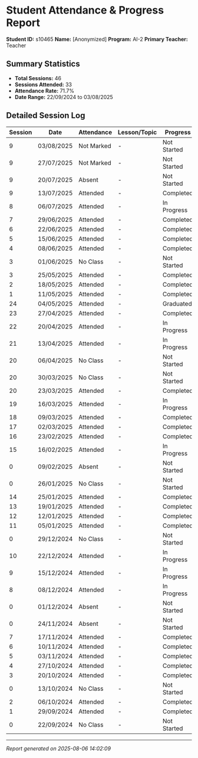 # Student Attendance & Progress Report

**Student ID:** s10465
**Name:** [Anonymized]
**Program:** AI-2
**Primary Teacher:** Teacher

## Summary Statistics
- **Total Sessions:** 46
- **Sessions Attended:** 33
- **Attendance Rate:** 71.7%
- **Date Range:** 22/09/2024 to 03/08/2025

## Detailed Session Log

| Session | Date | Attendance | Lesson/Topic | Progress |
|---------|------|------------|--------------|----------|
| 9 | 03/08/2025 | Not Marked | - | Not Started |
| 9 | 27/07/2025 | Not Marked | - | Not Started |
| 9 | 20/07/2025 | Absent | - | Not Started |
| 9 | 13/07/2025 | Attended | - | Completed |
| 8 | 06/07/2025 | Attended | - | In Progress |
| 7 | 29/06/2025 | Attended | - | Completed |
| 6 | 22/06/2025 | Attended | - | Completed |
| 5 | 15/06/2025 | Attended | - | Completed |
| 4 | 08/06/2025 | Attended | - | Completed |
| 3 | 01/06/2025 | No Class | - | Not Started |
| 3 | 25/05/2025 | Attended | - | Completed |
| 2 | 18/05/2025 | Attended | - | Completed |
| 1 | 11/05/2025 | Attended | - | Completed |
| 24 | 04/05/2025 | Attended | - | Graduated |
| 23 | 27/04/2025 | Attended | - | Completed |
| 22 | 20/04/2025 | Attended | - | In Progress |
| 21 | 13/04/2025 | Attended | - | In Progress |
| 20 | 06/04/2025 | No Class | - | Not Started |
| 20 | 30/03/2025 | No Class | - | Not Started |
| 20 | 23/03/2025 | Attended | - | Completed |
| 19 | 16/03/2025 | Attended | - | In Progress |
| 18 | 09/03/2025 | Attended | - | Completed |
| 17 | 02/03/2025 | Attended | - | Completed |
| 16 | 23/02/2025 | Attended | - | Completed |
| 15 | 16/02/2025 | Attended | - | In Progress |
| 0 | 09/02/2025 | Absent | - | Not Started |
| 0 | 26/01/2025 | No Class | - | Not Started |
| 14 | 25/01/2025 | Attended | - | Completed |
| 13 | 19/01/2025 | Attended | - | Completed |
| 12 | 12/01/2025 | Attended | - | Completed |
| 11 | 05/01/2025 | Attended | - | Completed |
| 0 | 29/12/2024 | No Class | - | Not Started |
| 10 | 22/12/2024 | Attended | - | In Progress |
| 9 | 15/12/2024 | Attended | - | In Progress |
| 8 | 08/12/2024 | Attended | - | In Progress |
| 0 | 01/12/2024 | Absent | - | Not Started |
| 0 | 24/11/2024 | Absent | - | Not Started |
| 7 | 17/11/2024 | Attended | - | Completed |
| 6 | 10/11/2024 | Attended | - | Completed |
| 5 | 03/11/2024 | Attended | - | Completed |
| 4 | 27/10/2024 | Attended | - | Completed |
| 3 | 20/10/2024 | Attended | - | Completed |
| 0 | 13/10/2024 | No Class | - | Not Started |
| 2 | 06/10/2024 | Attended | - | Completed |
| 1 | 29/09/2024 | Attended | - | Completed |
| 0 | 22/09/2024 | No Class | - | Not Started |

---
*Report generated on 2025-08-06 14:02:09*